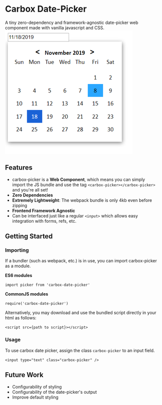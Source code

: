 # Carbox Date-Picker
A tiny zero-dependency and framework-agnostic date-picker web component made with vanilla javascript and CSS.
![screenshot](screenshot.png)

## Features

- carbox-picker is a **Web Component**, which means you can simply import the JS bundle and use the tag `<carbox-picker></carbox-picker>` and you're all set!
- **Zero Dependencies**
- **Extremely Lightweight**: The webpack bundle is only 4kb even before zipping
- **Frontend Framework Agnostic**
- Can be interfaced just like a regular `<input>` which allows easy integration with forms, refs, etc.

## Getting Started
### Importing
If a bundler (such as webpack, etc.) is in use, you can import carbox-picker as a module.

**ES6 modules**
```
import picker from 'carbox-date-picker'
```
**CommonJS modules**
```
require('carbox-date-picker')
```

Alternatively, you may download and use the bundled script directly in your html as follows:
```
<script src={path to script}></script>
```

### Usage
To use carbox date picker, assign the class `carbox-picker` to an input field.
```
<input type="text" class="carbox-picker" />
```

## Future Work
- Configurability of styling
- Configurability of the date-picker's output
- Improve default styling